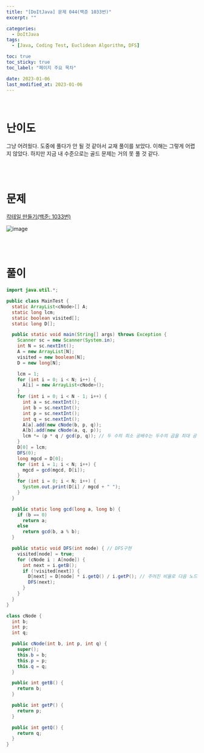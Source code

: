 ```yaml
---
title: "[DoItJava] 문제 044(백준 1033번)"
excerpt: ""

categories:
  - DoItJava
tags:
  - [Java, Coding Test, Euclidean Algorithm, DFS]

toc: true
toc_sticky: true
toc_label: "페이지 주요 목차"

date: 2023-01-06
last_modified_at: 2023-01-06
---
```


<br>

# 난이도

그냥 어려웠다. 도중에 풀다가 안 될 것 같아서 교재 풀이를 보았다. 이해는 그렇게 어렵지 않았다. 하지만 지금 내 수준으로는 골드 문제는 거의 못 풀 것 같다.

<br><br>

# 문제

[칵테일 만들기(백준: 1033번)](https://www.acmicpc.net/problem/1033)

![image](https://user-images.githubusercontent.com/112764753/210933058-16f7d91f-7490-4996-87fb-e27dafbd63c0.png)

<br><br>

# 풀이

```java
import java.util.*;

public class MainTest {
  static ArrayList<cNode>[] A;
  static long lcm;
  static boolean visited[];
  static long D[];

  public static void main(String[] args) throws Exception {
    Scanner sc = new Scanner(System.in);
    int N = sc.nextInt();
    A = new ArrayList[N];
    visited = new boolean[N];
    D = new long[N];

    lcm = 1;
    for (int i = 0; i < N; i++) {
      A[i] = new ArrayList<cNode>();
    }
    for (int i = 0; i < N - 1; i++) {
      int a = sc.nextInt();
      int b = sc.nextInt();
      int p = sc.nextInt();
      int q = sc.nextInt();
      A[a].add(new cNode(b, p, q));
      A[b].add(new cNode(a, q, p));
      lcm *= (p * q / gcd(p, q)); // 두 수의 최소 공배수는 두수의 곱을 최대 공약수로 나눈 것입니다.
    }
    D[0] = lcm;
    DFS(0);
    long mgcd = D[0];
    for (int i = 1; i < N; i++) {
      mgcd = gcd(mgcd, D[i]);
    }
    for (int i = 0; i < N; i++) {
      System.out.print(D[i] / mgcd + " ");
    }
  }

  public static long gcd(long a, long b) {
    if (b == 0)
      return a;
    else
      return gcd(b, a % b);
  }

  public static void DFS(int node) { // DFS구현
    visited[node] = true;
    for (cNode i : A[node]) {
      int next = i.getB();
      if (!visited[next]) {
        D[next] = D[node] * i.getQ() / i.getP(); // 주어진 비율로 다음 노드 값 업데이트
        DFS(next);
      }
    }
  }
}

class cNode {
  int b;
  int p;
  int q;

  public cNode(int b, int p, int q) {
    super();
    this.b = b;
    this.p = p;
    this.q = q;
  }

  public int getB() {
    return b;
  }

  public int getP() {
    return p;
  }

  public int getQ() {
    return q;
  }
}
```
